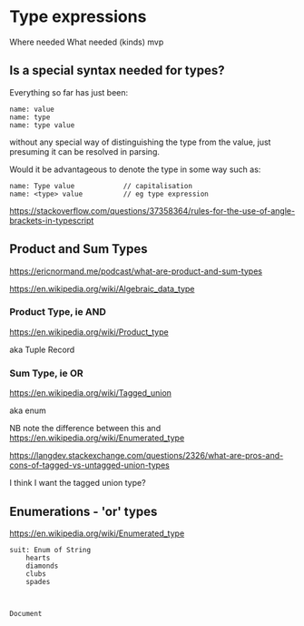Type expressions
================



Where needed
What needed (kinds)
mvp



Is a special syntax needed for types?
-------------------------------------

Everything so far has just been:

	name: value
	name: type
	name: type value

without any special way of distinguishing the type from the value, just presuming it can be resolved in parsing.

Would it be advantageous to denote the type in some way such as:

	name: Type value			// capitalisation
	name: <type> value			// eg type expression

https://stackoverflow.com/questions/37358364/rules-for-the-use-of-angle-brackets-in-typescript



Product and Sum Types
---------------------
https://ericnormand.me/podcast/what-are-product-and-sum-types

https://en.wikipedia.org/wiki/Algebraic_data_type



### Product Type, ie AND
https://en.wikipedia.org/wiki/Product_type

aka
	Tuple
	Record


### Sum Type, ie OR
https://en.wikipedia.org/wiki/Tagged_union

aka
	enum


NB note the difference between this and https://en.wikipedia.org/wiki/Enumerated_type

https://langdev.stackexchange.com/questions/2326/what-are-pros-and-cons-of-tagged-vs-untagged-union-types


I think I want the tagged union type?


Enumerations - 'or' types
-------------------------

https://en.wikipedia.org/wiki/Enumerated_type


	suit: Enum of String
		hearts
		diamonds
		clubs
		spades



	Document
